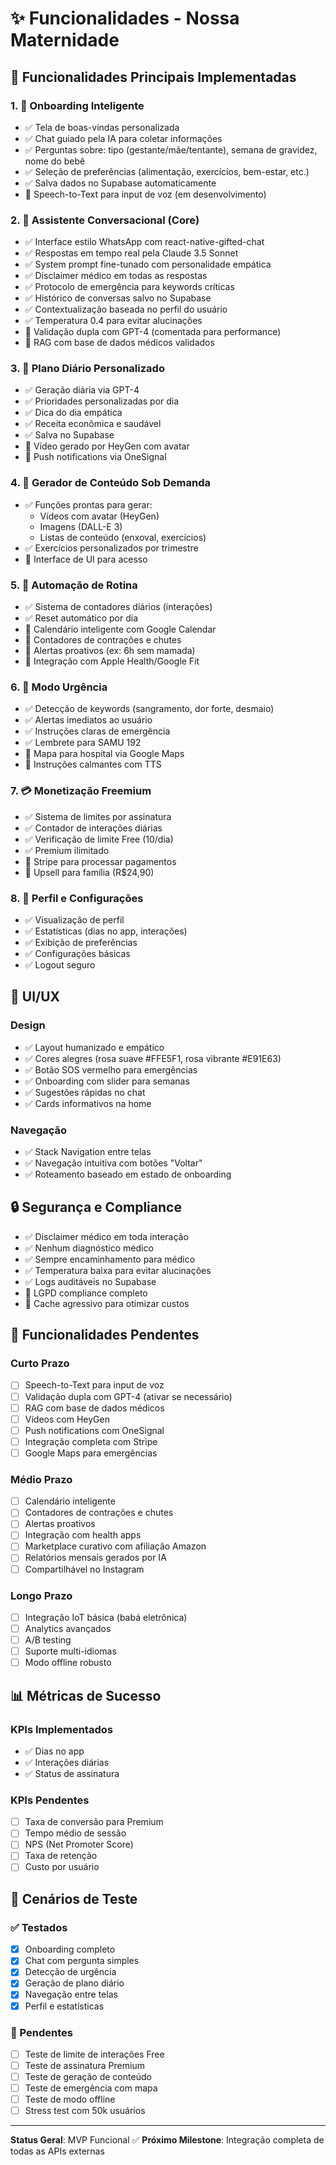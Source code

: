 # ✨ Funcionalidades - Nossa Maternidade

## 🎯 Funcionalidades Principais Implementadas

### 1. 📱 Onboarding Inteligente
- ✅ Tela de boas-vindas personalizada
- ✅ Chat guiado pela IA para coletar informações
- ✅ Perguntas sobre: tipo (gestante/mãe/tentante), semana de gravidez, nome do bebê
- ✅ Seleção de preferências (alimentação, exercícios, bem-estar, etc.)
- ✅ Salva dados no Supabase automaticamente
- 🔄 Speech-to-Text para input de voz (em desenvolvimento)

### 2. 💬 Assistente Conversacional (Core)
- ✅ Interface estilo WhatsApp com react-native-gifted-chat
- ✅ Respostas em tempo real pela Claude 3.5 Sonnet
- ✅ System prompt fine-tunado com personalidade empática
- ✅ Disclaimer médico em todas as respostas
- ✅ Protocolo de emergência para keywords críticas
- ✅ Histórico de conversas salvo no Supabase
- ✅ Contextualização baseada no perfil do usuário
- ✅ Temperatura 0.4 para evitar alucinações
- 🔄 Validação dupla com GPT-4 (comentada para performance)
- 🔄 RAG com base de dados médicos validados

### 3. 📅 Plano Diário Personalizado
- ✅ Geração diária via GPT-4
- ✅ Prioridades personalizadas por dia
- ✅ Dica do dia empática
- ✅ Receita econômica e saudável
- ✅ Salva no Supabase
- 🔄 Vídeo gerado por HeyGen com avatar
- 🔄 Push notifications via OneSignal

### 4. 🎨 Gerador de Conteúdo Sob Demanda
- ✅ Funções prontas para gerar:
  - Vídeos com avatar (HeyGen)
  - Imagens (DALL-E 3)
  - Listas de conteúdo (enxoval, exercícios)
- ✅ Exercícios personalizados por trimestre
- 🔄 Interface de UI para acesso

### 5. 🤖 Automação de Rotina
- ✅ Sistema de contadores diários (interações)
- ✅ Reset automático por dia
- 🔄 Calendário inteligente com Google Calendar
- 🔄 Contadores de contrações e chutes
- 🔄 Alertas proativos (ex: 6h sem mamada)
- 🔄 Integração com Apple Health/Google Fit

### 6. 🚨 Modo Urgência
- ✅ Detecção de keywords (sangramento, dor forte, desmaio)
- ✅ Alertas imediatos ao usuário
- ✅ Instruções claras de emergência
- ✅ Lembrete para SAMU 192
- 🔄 Mapa para hospital via Google Maps
- 🔄 Instruções calmantes com TTS

### 7. 💳 Monetização Freemium
- ✅ Sistema de limites por assinatura
- ✅ Contador de interações diárias
- ✅ Verificação de limite Free (10/dia)
- ✅ Premium ilimitado
- 🔄 Stripe para processar pagamentos
- 🔄 Upsell para família (R$24,90)

### 8. 👤 Perfil e Configurações
- ✅ Visualização de perfil
- ✅ Estatísticas (dias no app, interações)
- ✅ Exibição de preferências
- ✅ Configurações básicas
- ✅ Logout seguro

## 🎨 UI/UX

### Design
- ✅ Layout humanizado e empático
- ✅ Cores alegres (rosa suave #FFE5F1, rosa vibrante #E91E63)
- ✅ Botão SOS vermelho para emergências
- ✅ Onboarding com slider para semanas
- ✅ Sugestões rápidas no chat
- ✅ Cards informativos na home

### Navegação
- ✅ Stack Navigation entre telas
- ✅ Navegação intuitiva com botões "Voltar"
- ✅ Roteamento baseado em estado de onboarding

## 🔒 Segurança e Compliance

- ✅ Disclaimer médico em toda interação
- ✅ Nenhum diagnóstico médico
- ✅ Sempre encaminhamento para médico
- ✅ Temperatura baixa para evitar alucinações
- ✅ Logs auditáveis no Supabase
- 🔄 LGPD compliance completo
- 🔄 Cache agressivo para otimizar custos

## 🚧 Funcionalidades Pendentes

### Curto Prazo
- [ ] Speech-to-Text para input de voz
- [ ] Validação dupla com GPT-4 (ativar se necessário)
- [ ] RAG com base de dados médicos
- [ ] Vídeos com HeyGen
- [ ] Push notifications com OneSignal
- [ ] Integração completa com Stripe
- [ ] Google Maps para emergências

### Médio Prazo
- [ ] Calendário inteligente
- [ ] Contadores de contrações e chutes
- [ ] Alertas proativos
- [ ] Integração com health apps
- [ ] Marketplace curativo com afiliação Amazon
- [ ] Relatórios mensais gerados por IA
- [ ] Compartilhável no Instagram

### Longo Prazo
- [ ] Integração IoT básica (babá eletrônica)
- [ ] Analytics avançados
- [ ] A/B testing
- [ ] Suporte multi-idiomas
- [ ] Modo offline robusto

## 📊 Métricas de Sucesso

### KPIs Implementados
- ✅ Dias no app
- ✅ Interações diárias
- ✅ Status de assinatura

### KPIs Pendentes
- [ ] Taxa de conversão para Premium
- [ ] Tempo médio de sessão
- [ ] NPS (Net Promoter Score)
- [ ] Taxa de retenção
- [ ] Custo por usuário

## 🎯 Cenários de Teste

### ✅ Testados
- [x] Onboarding completo
- [x] Chat com pergunta simples
- [x] Detecção de urgência
- [x] Geração de plano diário
- [x] Navegação entre telas
- [x] Perfil e estatísticas

### 🔄 Pendentes
- [ ] Teste de limite de interações Free
- [ ] Teste de assinatura Premium
- [ ] Teste de geração de conteúdo
- [ ] Teste de emergência com mapa
- [ ] Teste de modo offline
- [ ] Stress test com 50k usuários

---

**Status Geral**: MVP Funcional ✅
**Próximo Milestone**: Integração completa de todas as APIs externas

